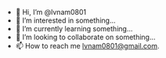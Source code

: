 - 👋 Hi, I’m @lvnam0801
- 👀 I’m interested in something...
- 🌱 I’m currently learning something...
- 💞️ I’m looking to collaborate on something...
- 📫 How to reach me lvnam0801@gmail.com.

<!---
lvnam0801/lvnam0801 is a ✨ special ✨ repository because its `README.md` (this file) appears on your GitHub profile.
You can click the Preview link to take a look at your changes.
--->
